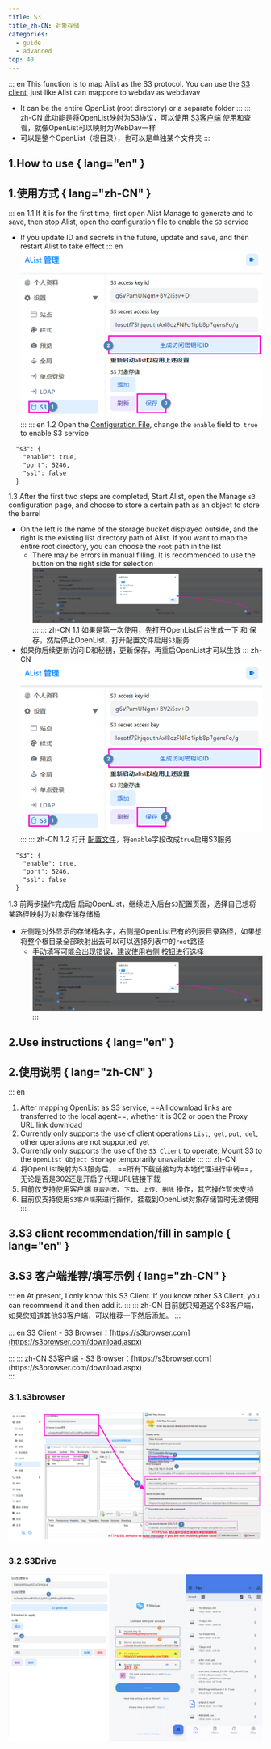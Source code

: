 ```yaml
---
title: S3
title_zh-CN: 对象存储
categories:
  - guide
  - advanced
top: 40
---
```


::: en
This function is to map Alist as the S3 protocol. You can use the [S3 client](#s3-client-recommendation-fill-in-sample), just like Alist can mappore to webdav as webdavav

- It can be the entire OpenList (root directory) or a separate folder
  :::
  ::: zh-CN
  此功能是将OpenList映射为S3协议，可以使用 [S3客户端](#s3-客户端推荐-填写示例) 使用和查看，就像OpenList可以映射为WebDav一样
- 可以是整个OpenList（根目录），也可以是单独某个文件夹
  :::

## **1.How to use** { lang="en" }

## **1.使用方式** { lang="zh-CN" }

::: en
1.1 If it is for the first time, first open Alist Manage to generate <Badge text="S3 access key id" type="info" /> and <Badge text="S3 secret access key" type="info" /> to save, then stop Alist, open the configuration file to enable the `S3` service

- If you update ID and secrets in the future, update and save, and then restart Alist to take effect
  ::: en
  ![](/img/advanced/s3/s3_config.png)
  :::
  ::: en
  1.2 Open the [Configuration File](../../config/configuration.md#s3), change the `enable` field to` true` to enable S3 service

```json{2}
  "s3": {
    "enable": true,
    "port": 5246,
    "ssl": false
  }
```

1.3 After the first two steps are completed, Start Alist, open the Manage `s3` configuration page, and choose to store a certain path as an object to store the barrel

- On the left is the name of the storage bucket displayed outside, and the right is the existing list directory path of Alist. If you want to map the entire root directory, you can choose the `root` path in the list
  - There may be errors in manual filling. It is recommended to use the <Badge text="选择" type="info" /> button on the right side for selection
    ![](/img/advanced/s3/s3_add_backup.png)
    <br/>
    :::
    ::: zh-CN
    1.1 如果是第一次使用，先打开OpenList后台生成一下 <Badge text="访问客户端ID" type="info" /> 和 <Badge text="访问秘钥" type="info" /> 保存，然后停止OpenList，打开配置文件启用`S3`服务
- 如果你后续更新访问ID和秘钥，更新保存，再重启OpenList才可以生效
  ::: zh-CN
  ![](/img/advanced/s3/s3_config.png)
  :::
  ::: zh-CN
  1.2 打开 [配置文件](../../config/configuration.md#s3)，将`enable`字段改成`true`启用S3服务

```json{2}
  "s3": {
    "enable": true,
    "port": 5246,
    "ssl": false
  }
```

1.3 前两步操作完成后 启动OpenList，继续进入后台`S3`配置页面，选择自己想将某路径映射为对象存储存储桶

- 左侧是对外显示的存储桶名字，右侧是OpenList已有的列表目录路径，如果想将整个根目录全部映射出去可以可以选择列表中的`root`路径
  - 手动填写可能会出现错误，建议使用右侧 <Badge text="选择" type="info" /> 按钮进行选择
    ![](/img/advanced/s3/s3_add_backup.png)
    <br/>
    :::

## **2.Use instructions** { lang="en" }

## **2.使用说明** { lang="zh-CN" }

::: en

1. After mapping OpenList as S3 service, ==All download links are transferred to the local agent==, whether it is 302 or open the Proxy URL link download
2. Currently only supports the use of client operations `List`,` get`, `put`,` del`, other operations are not supported yet
3. Currently only supports the use of the `S3 Client` to operate, Mount S3 to the `OpenList Object Storage` temporarily unavailable
   :::
   ::: zh-CN
4. 将OpenList映射为S3服务后， ==所有下载链接均为本地代理进行中转==，无论是否是302还是开启了代理URL链接下载
5. 目前仅支持使用客户端 `获取列表`、`下载`、`上传`、`删除` 操作，其它操作暂未支持
6. 目前仅支持使用`S3客户端`来进行操作，挂载到OpenList对象存储暂时无法使用
   :::

## **3.S3 client recommendation/fill in sample** { lang="en" }

## **3.S3 客户端推荐/填写示例** { lang="zh-CN" }

::: en
At present, I only know this S3 Client. If you know other S3 Client, you can recommend it and then add it.
:::
::: zh-CN
目前就只知道这个S3客户端，如果您知道其他S3客户端，可以推荐一下然后添加。
:::

::: en
S3 Client - S3 Browser：[https://s3browser.com](https://s3browser.com/download.aspx)

<div class="vp-card-container">
  <VPCard
    title="S3 Browser - Zip Package"
  	logo="/img/advanced/s3/s3_logo/s3browser.png"
  	desc=""
    link="https://s3browser.com/download/s3browser-11-6-7.zip"
    background="rgba(94, 239, 227, 0.15)"
  />
  <VPCard
    title="S3 Browser - exe Install"
  	logo="/img/advanced/s3/s3_logo/s3browser.png"
  	desc=""
    link="https://s3browser.com/download/s3browser-11-6-7.exe"
    background="rgba(55, 124, 252, 0.15)"
  />
  <VPCard
    title="S3Drive"
  	desc="Support Android、iOS、Linux、MacOS、Desktop"
  	logo="/img/advanced/s3/s3_logo/s3drive.png"
    link="https://s3drive.app"
    background="rgba(94, 239, 227, 0.15)"
  />
  <VPCard
    title="Placeholder"
  	logo="/logo.svg"
  	desc="Placeholder"
    link=""
    background="rgba(0, 255, 185, 0.15)"
  />
</div>
:::
::: zh-CN
S3客户端 - S3 Browser：[https://s3browser.com](https://s3browser.com/download.aspx)
<div class="vp-card-container">
  <VPCard
    title="S3 Browser - 便携版"
  	logo="/img/advanced/s3/s3_logo/s3browser.png"
  	desc=""
    link="https://s3browser.com/download/s3browser-11-6-7.zip"
    background="rgba(94, 239, 227, 0.15)"
  />
  <VPCard
    title="S3 Browser - 安装版"
  	logo="/img/advanced/s3/s3_logo/s3browser.png"
  	desc=""
    link="https://s3browser.com/download/s3browser-11-6-7.exe"
    background="rgba(55, 124, 252, 0.15)"
  />
  <VPCard
    title="S3Drive"
  	desc="支持 Android、iOS、Linux、MacOS、Desktop"
  	logo="/img/advanced/s3/s3_logo/s3drive.png"
    link="https://s3drive.app"
    background="rgba(94, 239, 227, 0.15)"
  />
  <VPCard
    title="IOS S3Drive: Cloud storage"
  	logo="/img/advanced/s3/s3_logo/s3drive.png"
  	desc="不能在Google Play下载的用云盘下载,不会安装xapk版本的使用低版本apk"
    link="https://www.alipan.com/s/iYzxiVnNjGw"
    background="rgba(55, 124, 252, 0.15)"
  />
</div>
:::

### 3.1.s3browser

![](/img/advanced/s3/s3browser.png)

### 3.2.S3Drive

![](/img/advanced/s3/s3drive.png)
